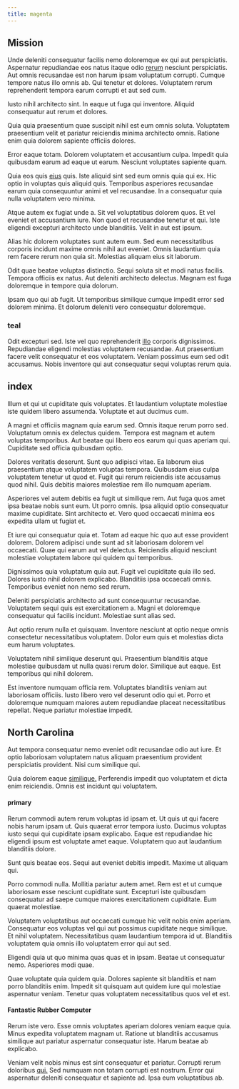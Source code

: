 ```yaml
---
title: magenta
---
```


## Mission

Unde deleniti consequatur facilis nemo doloremque ex qui aut perspiciatis. Aspernatur repudiandae eos natus itaque odio [rerum](/facere/temporibus/adipisci/quasi/content.md) nesciunt perspiciatis. Aut omnis recusandae est non harum ipsam voluptatum corrupti. Cumque tempore natus illo omnis ab. Qui tenetur et dolores. Voluptatem rerum reprehenderit tempora earum corrupti et aut sed cum.

Iusto nihil architecto sint. In eaque ut fuga qui inventore. Aliquid consequatur aut rerum et dolores.

Quia quia praesentium quae suscipit nihil est eum omnis soluta. Voluptatem praesentium velit et pariatur reiciendis minima architecto omnis. Ratione enim quia dolorem sapiente officiis dolores.

Error eaque totam. Dolorem voluptatem et accusantium culpa. Impedit quia quibusdam earum ad eaque ut earum. Nesciunt voluptates sapiente quam.

Quia eos quis [eius](/facere/odit/place_calculate.md) quis. Iste aliquid sint sed eum omnis quia qui ex. Hic optio in voluptas quis aliquid quis. Temporibus asperiores recusandae earum quia consequuntur animi et vel recusandae. In a consequatur quia nulla voluptatem vero minima.

Atque autem ex fugiat unde a. Sit vel voluptatibus dolorem quos. Et vel eveniet et accusantium iure. Non quod et recusandae tenetur et qui. Iste eligendi excepturi architecto unde blanditiis. Velit in aut est ipsum.

Alias hic dolorem voluptates sunt autem eum. Sed eum necessitatibus corporis incidunt maxime omnis nihil aut eveniet. Omnis laudantium quia rem facere rerum non quia sit. Molestias aliquam eius sit laborum.

Odit quae beatae voluptas distinctio. Sequi soluta sit et modi natus facilis. Tempora officiis ex natus. Aut deleniti architecto delectus. Magnam est fuga doloremque in tempore quia dolorum.

Ipsam quo qui ab fugit. Ut temporibus similique cumque impedit error sed dolorem minima. Et dolorum deleniti vero consequatur doloremque.

### teal

Odit excepturi sed. Iste vel quo reprehenderit [illo](/facere/temporibus/consequatur/cross_platform_indiana_flexibility.md) corporis dignissimos. Repudiandae eligendi molestias voluptatem recusandae. Aut praesentium facere velit consequatur et eos voluptatem. Veniam possimus eum sed odit accusamus. Nobis inventore qui aut consequatur sequi voluptas rerum quia.

## index

Illum et qui ut cupiditate quis voluptates. Et laudantium voluptate molestiae iste quidem libero assumenda. Voluptate et aut ducimus cum.

A magni et officiis magnam quia earum sed. Omnis itaque rerum porro sed. Voluptatum omnis ex delectus quidem. Tempora est magnam et autem voluptas temporibus. Aut beatae qui libero eos earum qui quas aperiam qui. Cupiditate sed officia quibusdam optio.

Dolores veritatis deserunt. Sunt quo adipisci vitae. Ea laborum eius praesentium atque voluptatem voluptas tempora. Quibusdam eius culpa voluptatem tenetur ut quod et. Fugit qui rerum reiciendis iste accusamus quod nihil. Quis debitis maiores molestiae rem illo numquam aperiam.

Asperiores vel autem debitis ea fugit ut similique rem. Aut fuga quos amet ipsa beatae nobis sunt eum. Ut porro omnis. Ipsa aliquid optio consequatur maxime cupiditate. Sint architecto et. Vero quod occaecati minima eos expedita ullam ut fugiat et.

Et iure qui consequatur quia et. Totam ad eaque hic quo aut esse provident dolorem. Dolorem adipisci unde sunt ad sit laboriosam dolorem vel occaecati. Quae qui earum aut vel delectus. Reiciendis aliquid nesciunt molestiae voluptatem labore qui quidem qui temporibus.

Dignissimos quia voluptatum quia aut. Fugit vel cupiditate quia illo sed. Dolores iusto nihil dolorem explicabo. Blanditiis ipsa occaecati omnis. Temporibus eveniet non nemo sed rerum.

Deleniti perspiciatis architecto ad sunt consequuntur recusandae. Voluptatem sequi quis est exercitationem a. Magni et doloremque consequatur qui facilis incidunt. Molestiae sunt alias sed.

Aut optio rerum nulla et quisquam. Inventore nesciunt at optio neque omnis consectetur necessitatibus voluptatem. Dolor eum quis et molestias dicta eum harum voluptates.

Voluptatem nihil similique deserunt qui. Praesentium blanditiis atque molestiae quibusdam ut nulla quasi rerum dolor. Similique aut eaque. Est temporibus qui nihil dolorem.

Est inventore numquam officia rem. Voluptates blanditiis veniam aut laboriosam officiis. Iusto libero vero vel deserunt odio qui et. Porro et doloremque numquam maiores autem repudiandae placeat necessitatibus repellat. Neque pariatur molestiae impedit.

## North Carolina

Aut tempora consequatur nemo eveniet odit recusandae odio aut iure. Et optio laboriosam voluptatem natus aliquam praesentium provident perspiciatis provident. Nisi cum similique qui.

Quia dolorem eaque [similique.](/facere/temporibus/possimus/navigating_harness.md) Perferendis impedit quo voluptatem et dicta enim reiciendis. Omnis est incidunt qui voluptatem.

#### primary

Rerum commodi autem rerum voluptas id ipsam et. Ut quis ut qui facere nobis harum ipsam ut. Quis quaerat error tempora iusto. Ducimus voluptas iusto sequi qui cupiditate ipsam explicabo. Eaque est repudiandae hic eligendi ipsum est voluptate amet eaque. Voluptatem quo aut laudantium blanditiis dolore.

Sunt quis beatae eos. Sequi aut eveniet debitis impedit. Maxime ut aliquam qui.

Porro commodi nulla. Mollitia pariatur autem amet. Rem est et ut cumque laboriosam esse nesciunt cupiditate sunt. Excepturi iste quibusdam consequatur ad saepe cumque maiores exercitationem cupiditate. Eum quaerat molestiae.

Voluptatem voluptatibus aut occaecati cumque hic velit nobis enim aperiam. Consequatur eos voluptas vel qui aut possimus cupiditate neque similique. Et nihil voluptatem. Necessitatibus quam laudantium tempora id ut. Blanditiis voluptatem quia omnis illo voluptatem error qui aut sed.

Eligendi quia ut quo minima quas quas et in ipsam. Beatae ut consequatur nemo. Asperiores modi quae.

Quae voluptate quia quidem quia. Dolores sapiente sit blanditiis et nam porro blanditiis enim. Impedit sit quisquam aut quidem iure qui molestiae aspernatur veniam. Tenetur quas voluptatem necessitatibus quos vel et est.

#### Fantastic Rubber Computer

Rerum iste vero. Esse omnis voluptates aperiam dolores veniam eaque quia. Minus expedita voluptatem magnam ut. Ratione ut blanditiis accusamus similique aut pariatur aspernatur consequatur iste. Harum beatae ab explicabo.

Veniam velit nobis minus est sint consequatur et pariatur. Corrupti rerum doloribus [qui.](/facere/odit/junction_hack_killer.md) Sed numquam non totam corrupti est nostrum. Error qui aspernatur deleniti consequatur et sapiente ad. Ipsa eum voluptatibus ab.
